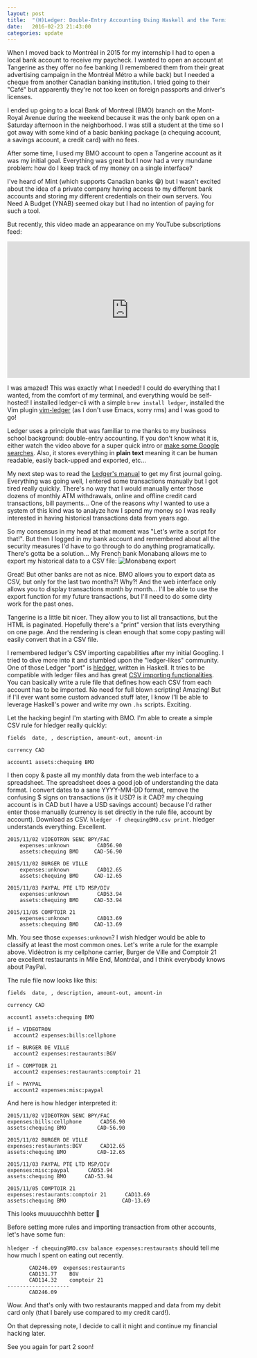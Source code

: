 ```yaml
---
layout: post
title:  "(H)Ledger: Double-Entry Accounting Using Haskell and the Terminal (Part 1)"
date:   2016-02-23 21:43:00
categories: update
---
```

When I moved back to Montréal in 2015 for my internship I had to open a local bank account to receive my paycheck.
I wanted to open an account at Tangerine as they offer no fee banking (I remembered them from their great advertising
campaign in the Montréal Métro a while back) but I needed a cheque from another Canadian banking institution.
I tried going to their "Café" but apparently they're not too keen on foreign passports and driver's licenses.

I ended up going to a local Bank of Montreal (BMO) branch on the Mont-Royal Avenue during the weekend because
it was the only bank open on a Saturday afternoon in the neighborhood. I was still a student at the time
so I got away with some kind of a basic banking package (a chequing account, a savings account, a credit card)
with no fees.

After some time, I used my BMO account to open a Tangerine account as it was my initial goal. Everything was
great but I now had a very mundane problem: how do I keep track of my money on a single interface?

I've heard of Mint (which supports Canadian banks 😁) but I wasn't excited about the idea of a
private company having access to my different bank accounts and storing my different credentials on their own servers.
You Need A Budget (YNAB) seemed okay but I had no intention of paying for such a tool.

But recently, this video made an appearance on my YouTube subscriptions feed:
<iframe width="560" height="315" src="https://www.youtube.com/embed/cjoCNRpLanY" frameborder="0" allowfullscreen></iframe>

I was amazed! This was exactly what I needed! I could do everything that I wanted, from the comfort of my terminal,
and everything would be self-hosted! I installed ledger-cli with a simple `brew install ledger`, installed
the Vim plugin [vim-ledger](https://github.com/ledger/vim-ledger) (as I don't use Emacs, sorry rms) and I was good to go!

Ledger uses a principle that was familiar to me thanks to my business school background: double-entry accounting.
If you don't know what it is, either watch the video above for a super quick intro or [make some Google searches](http://lmgtfy.com/?q=double+entry+accounting).
Also, it stores everything in **plain text** meaning it can be human readable, easily back-upped and exported, etc...

My next step was to read the [Ledger's manual](http://ledger-cli.org/3.0/doc/ledger3.html) to get my first journal going.
Everything was going well, I entered some transactions manually but I got tired really quickly. There's no way that I would
manually enter those dozens of monthly ATM withdrawals, online and offline credit card transactions, bill payments...
One of the reasons why I wanted to use a system of this kind was to analyze how I spend my money so I was really
interested in having historical transactions data from years ago.

So my consensus in my head at that moment was "Let's write a script for that!". But then I logged in my bank
account and remembered about all the security measures I'd have to go through to do anything programatically.
There's gotta be a solution... My French bank Monabanq allows me to export my historical data to a CSV file:
![Monabanq export](../.../../../../../assets/monabanq.png)

Great! But other banks are not as nice. BMO allows you to export data as CSV, but only for the last two months?!
Why?! And the web interface only allows you to display transactions month by month... I'll be able to use
the export function for my future transactions, but I'll need to do some dirty work for the past ones.

Tangerine is a little bit nicer. They allow you to list all transactions, but the HTML is paginated. Hopefully
there's a "print" version that lists everything on one page. And the rendering is clean enough that some
copy pasting will easily convert that in a CSV file.

I remembered ledger's CSV importing capabilities after my initial Googling. I tried to dive more
into it and stumbled upon the "ledger-likes" community. One of those Ledger "port" is [hledger](http://hledger.org/),
written in Haskell. It tries to be compatible with ledger files and has great [CSV importing functionalities](http://hledger.org/how-to-read-csv-files.html).
You can basically write a rule file that defines how each CSV from each account has to be imported. No need
for full blown scripting! Amazing! But if I'll ever want some custom advanced stuff later, I know I'll be
able to leverage Haskell's power and write my own `.hs` scripts. Exciting.

Let the hacking begin!
I'm starting with BMO. I'm able to create a simple CSV rule for hledger really quickly:

    fields  date, , description, amount-out, amount-in

    currency CAD

    account1 assets:chequing BMO

I then copy & paste
all my monthly data from the web interface to a spreadsheet. The spreadsheet does a good job of
understanding the data format. I convert dates to a sane YYYY-MM-DD format, remove the confusing $ signs on
transactions (is it USD? is it CAD? my chequing account is in CAD but I have a USD savings account) because
I'd rather enter those manually (currency is set directly in the rule file, account by account). Download as CSV.
`hledger -f chequingBMO.csv print`. hledger understands everything. Excellent.

    2015/11/02 VIDEOTRON SENC BPY/FAC
        expenses:unknown         CAD56.90
        assets:chequing BMO     CAD-56.90

    2015/11/02 BURGER DE VILLE
        expenses:unknown         CAD12.65
        assets:chequing BMO     CAD-12.65

    2015/11/03 PAYPAL PTE LTD MSP/DIV
        expenses:unknown         CAD53.94
        assets:chequing BMO     CAD-53.94

    2015/11/05 COMPTOIR 21
        expenses:unknown         CAD13.69
        assets:chequing BMO     CAD-13.69

Mh. You see those `expenses:unknown`? I wish hledger would be able to classify at least the most common
ones. Let's write a rule for the example above. Vidéotron is my cellphone carrier, Burger de Ville and
Comptoir 21 are excellent restaurants in Mile End, Montréal, and I think everybody knows about PayPal.

The rule file now looks like this:

    fields  date, , description, amount-out, amount-in

    currency CAD

    account1 assets:chequing BMO

    if ~ VIDEOTRON
      account2 expenses:bills:cellphone

    if ~ BURGER DE VILLE
      account2 expenses:restaurants:BGV

    if ~ COMPTOIR 21
      account2 expenses:restaurants:comptoir 21

    if ~ PAYPAL
      account2 expenses:misc:paypal

And here is how hledger interpreted it:

    2015/11/02 VIDEOTRON SENC BPY/FAC
	expenses:bills:cellphone      CAD56.90
	assets:chequing BMO          CAD-56.90

    2015/11/02 BURGER DE VILLE
	expenses:restaurants:BGV      CAD12.65
	assets:chequing BMO          CAD-12.65

    2015/11/03 PAYPAL PTE LTD MSP/DIV
	expenses:misc:paypal      CAD53.94
	assets:chequing BMO      CAD-53.94

    2015/11/05 COMPTOIR 21
	expenses:restaurants:comptoir 21      CAD13.69
	assets:chequing BMO                  CAD-13.69

This looks muuuucchhh better 🎉

Before setting more rules and importing transaction from other accounts, let's have some fun:

`hledger -f chequingBMO.csv balance expenses:restaurants` should tell me how much I spent on eating out recently.

	       CAD246.09  expenses:restaurants
	       CAD131.77    BGV
	       CAD114.32    comptoir 21
    --------------------
	       CAD246.09

Wow. And that's only with two restaurants mapped and data from my debit card only (that I barely use compared to my
credit card!).

On that depressing note, I decide to call it night and continue my financial hacking later.

See you again for part 2 soon!
